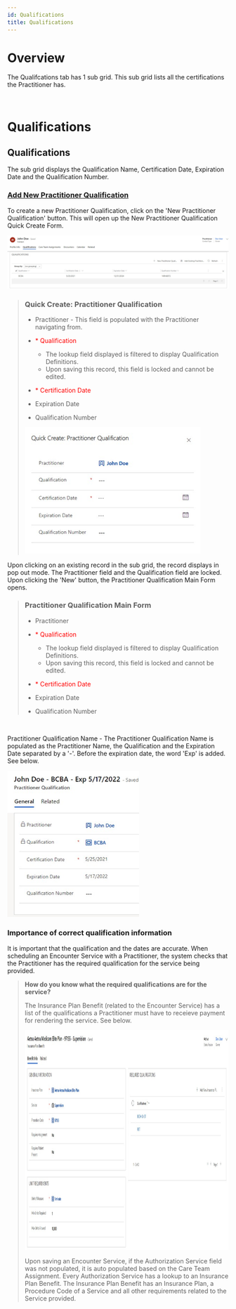```yaml
---
id: Qualifications
title: Qualifications
---
```

# Overview

The Qualifcations tab has 1 sub grid. This sub grid lists all the certifications the Practitioner has.   

<br>

# Qualifications

## Qualifications 

The sub grid displays the Qualification Name, Certification Date, Expiration Date and the Qualification Number. 

 ### <u> Add New Practitioner Qualification </u>
 
 To create a new Practitioner Qualification, click on the 'New Practitioner Qualification' button. This will open up the New Practitioner Qualification Quick Create Form.

<img src ="/static/img/qualification.jpg" width="900"/>

<br>

> ### Quick Create: Practitioner Qualification
>
> - Practitioner - This field is populated with the Practitioner navigating from.
> - <span style="color:red"> * </style>Qualification
>
>   - The lookup field displayed is filtered to display Qualification Definitions.
>   - Upon saving this record, this field is locked and cannot be edited. 
> - <span style="color:red"> * </style>Certification Date
> - Expiration Date
> - Qualification Number 
>
> <img src ="/static/img/pqQuickCreate.jpg" width="400"/>

Upon clicking on an existing record in the sub grid, the record displays in pop out mode. The Practitioner field and the Qualification field are locked. 
Upon clicking the 'New' button, the Practitioner Qualification Main Form opens. 

> ### Practitioner Qualification Main Form
>
> - Practitioner
> - <span style="color:red"> * </style>Qualification
>
>   - The lookup field displayed is filtered to display Qualification Definitions.
>   - Upon saving this record, this field is locked and cannot be edited. 
> - <span style="color:red"> * </style>Certification Date
> - Expiration Date
> - Qualification Number 
>

<br>

Practitioner Qualification Name - The Practitioner Qualification Name is populated as the Practitioner Name, the Qualification and the Expiration Date separated by a '-'. Before the expiration date, the word 'Exp' is added. See below. 


<img src ="/static/img/PractitionerQualificationName.jpg" width="300"/>
<br>

### <b> Importance of correct qualification information </b>

It is important that the qualification and the dates are accurate. When scheduling an Encounter Service with a Practitioner, the system checks that the Practitioner has the required qualification for the service being provided.
 
> <b>How do you know what the required qualifications are for the service? </b>
>
> The Insurance Plan Benefit (related to the Encounter Service) has a list of the qualifications a Practitioner must have to receieve payment for rendering the service. See below. 
>
> <img src ="/static/img/PractitionerQualification.jpg" width="1300" height="500"/>
>
> Upon saving an Encounter Service, if the Authorization Service field was not populated, it is auto populated based on the Care Team Assignment. Every Authorization Service has a lookup to an Insurance Plan Benefit. The Insurance Plan Benefit has an Insurance Plan, a Procedure Code of a Service and all other requirements related to the Service provided.